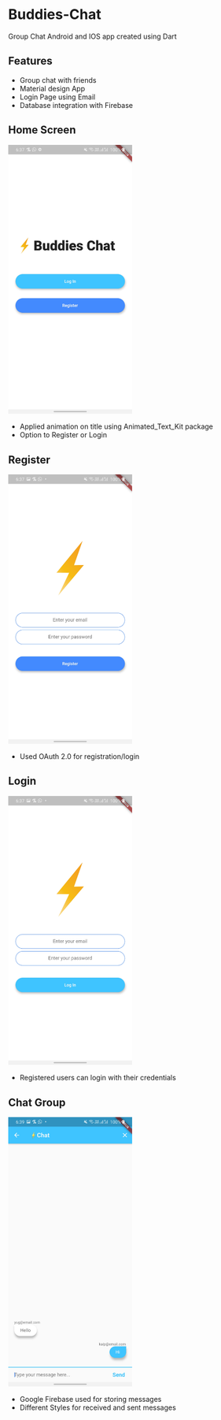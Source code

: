 # Buddies-Chat
Group Chat Android and IOS app created using Dart

## Features
* Group chat with friends
* Material design App
* Login Page using Email
* Database integration with Firebase

## Home Screen
<img src="./images/home.jpg" width="50%" alt="Home"/>

* Applied animation on title using Animated_Text_Kit package
* Option to Register or Login

## Register
<img src="./images/register.jpg" width="50%" alt="Register"/>

* Used OAuth 2.0 for registration/login

## Login
<img src="./images/login.jpg" width="50%" alt="Login"/>

* Registered users can login with their credentials

## Chat Group
<img src="./images/chat.jpg" width="50%" alt="Chat"/>

* Google Firebase used for storing messages
* Different Styles for received and sent messages


